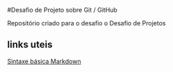#Desafio de Projeto sobre Git / GitHub 

Repositório criado para o desafio o Desafio de Projetos

## links uteis
[Sintaxe básica Markdown](https://www.markdownguide.org/basic-syntax/)

